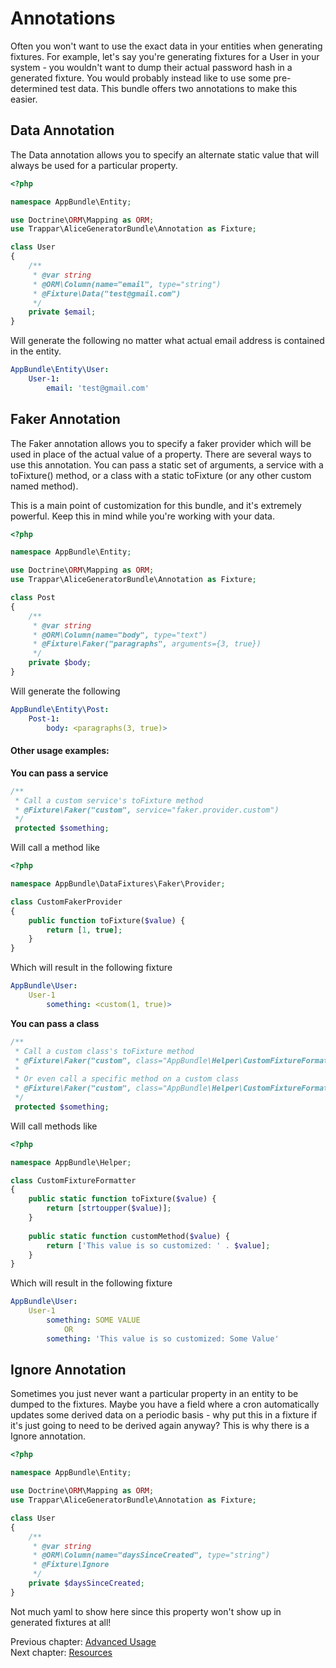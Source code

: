 # Annotations

Often you won't want to use the exact data in your entities when generating fixtures. For example, let's say you're
generating fixtures for a User in your system - you wouldn't want to dump their actual password hash in a generated
fixture. You would probably instead like to use some pre-determined test data. This bundle offers two annotations
to make this easier.

## Data Annotation

The Data annotation allows you to specify an alternate static value that will always be used for a particular property.
 
```php
<?php

namespace AppBundle\Entity;

use Doctrine\ORM\Mapping as ORM;
use Trappar\AliceGeneratorBundle\Annotation as Fixture;

class User
{
    /**
     * @var string
     * @ORM\Column(name="email", type="string")
     * @Fixture\Data("test@gmail.com")
     */
    private $email;
}
```

Will generate the following no matter what actual email address is contained in the entity.

```yaml
AppBundle\Entity\User:
    User-1:
        email: 'test@gmail.com'
```

## Faker Annotation

The Faker annotation allows you to specify a faker provider which will be used in place of the actual value of a property.
There are several ways to use this annotation. You can pass a static set of arguments, a service with a toFixture() method,
or a class with a static toFixture (or any other custom named method).

This is a main point of customization for this bundle, and it's extremely powerful. Keep this in mind while you're working
with your data.

```php
<?php

namespace AppBundle\Entity;

use Doctrine\ORM\Mapping as ORM;
use Trappar\AliceGeneratorBundle\Annotation as Fixture;

class Post
{
    /**
     * @var string
     * @ORM\Column(name="body", type="text")
     * @Fixture\Faker("paragraphs", arguments={3, true})
     */
    private $body;
}
```

Will generate the following

```yaml
AppBundle\Entity\Post:
    Post-1:
        body: <paragraphs(3, true)>
```

#### Other usage examples:

**You can pass a service**

```php
/**
 * Call a custom service's toFixture method
 * @Fixture\Faker("custom", service="faker.provider.custom")
 */
 protected $something;
```

Will call a method like

```php
<?php

namespace AppBundle\DataFixtures\Faker\Provider;

class CustomFakerProvider
{
    public function toFixture($value) {
        return [1, true];
    }
}
```

Which will result in the following fixture

```yaml
AppBundle\User:
    User-1
        something: <custom(1, true)> 
```

**You can pass a class**

```php
/**
 * Call a custom class's toFixture method
 * @Fixture\Faker("custom", class="AppBundle\Helper\CustomFixtureFormatter")
 *
 * Or even call a specific method on a custom class
 * @Fixture\Faker("custom", class="AppBundle\Helper\CustomFixtureFormatter::customMethod")
 */
 protected $something;
```

Will call methods like

```php
<?php

namespace AppBundle\Helper;

class CustomFixtureFormatter
{
    public static function toFixture($value) {
        return [strtoupper($value)];
    }
    
    public static function customMethod($value) {
        return ['This value is so customized: ' . $value];
    }
}
```

Which will result in the following fixture

```yaml
AppBundle\User:
    User-1
        something: SOME VALUE
            OR
        something: 'This value is so customized: Some Value'
```

## Ignore Annotation

Sometimes you just never want a particular property in an entity to be dumped to the fixtures. Maybe you have a field
where a cron automatically updates some derived data on a periodic basis - why put this in a fixture if it's just going
to need to be derived again anyway? This is why there is a Ignore annotation.

```php
<?php

namespace AppBundle\Entity;

use Doctrine\ORM\Mapping as ORM;
use Trappar\AliceGeneratorBundle\Annotation as Fixture;

class User
{
    /**
     * @var string
     * @ORM\Column(name="daysSinceCreated", type="string")
     * @Fixture\Ignore
     */
    private $daysSinceCreated;
}
```

Not much yaml to show here since this property won't show up in generated fixtures at all!

Previous chapter: [Advanced Usage](advanced-usage.md)<br />
Next chapter: [Resources](../../../README.md#resources)